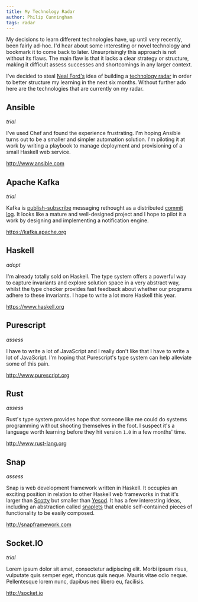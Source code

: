 ```yaml
---
title: My Technology Radar
author: Philip Cunningham
tags: radar
---
```


My decisions to learn different technologies have, up until very recently, been
fairly ad-hoc. I'd hear about some interesting or novel technology and bookmark
it to come back to later. Unsurprisingly this approach is not without its flaws.
The main flaw is that it lacks a clear strategy or structure, making it
difficult assess successes and shortcomings in any larger context.

I've decided to steal [Neal Ford's](http://nealford.com/) idea of building a
[technology radar](http://devchat.tv/ruby-rogues/195-rr-building-your-technology-radar-with-neal-ford)
in order to better structure my learning in the next six months. Without further
ado here are the technologies that are currently on my radar.

## Ansible

*trial*

I've used Chef and found the experience frustrating. I'm hoping Ansible turns
out to be a smaller and simpler automation solution. I'm piloting it at
work by writing a playbook to manage deployment and provisioning of a small
Haskell web service.

<http://www.ansible.com>

## Apache Kafka

*trial*

Kafka is [publish-subscribe](https://en.wikipedia.org/wiki/Publish%E2%80%93subscribe_pattern)
messaging rethought as a distributed [commit log](https://stackoverflow.com/questions/2582889/what-is-a-commit-log).
It looks like a mature and well-designed project and I hope to pilot it a work
by designing and implementing a notification engine.

<https://kafka.apache.org>

## Haskell

*adopt*

I'm already totally sold on Haskell. The type system offers a powerful way to
capture invariants and explore solution space in a very abstract way, whilst the
type checker provides fast feedback about whether our programs adhere to these
invariants. I hope to write a lot more Haskell this year.

<https://www.haskell.org>

## Purescript

*assess*

I have to write a lot of JavaScript and I really don't like that I have to write
a lot of JavaScript. I'm hoping that Purescript's type system can help alleviate
some of this pain.

<http://www.purescript.org>

## Rust

*assess*

Rust's type system provides hope that someone like me could do systems
programming without shooting themselves in the foot. I suspect it's a language 
worth learning before they hit version `1.0` in a few months' time.

<http://www.rust-lang.org>

## Snap

*assess*

Snap is web development framework written in Haskell. It occupies an
exciting position in relation to other Haskell web frameworks in that it's
larger than [Scotty](http://hackage.haskell.org/package/scotty) but smaller than
[Yesod](http://hackage.haskell.org/package/yesod). It has a few interesting 
ideas, including an abstraction called [snaplets](http://snapframework.com/docs/tutorials/snaplets-tutorial)
that enable self-contained pieces of functionality to be easily composed.

<http://snapframework.com>

## Socket.IO

*trial*

Lorem ipsum dolor sit amet, consectetur adipiscing elit. Morbi ipsum risus,
vulputate quis semper eget, rhoncus quis neque. Mauris vitae odio neque.
Pellentesque lorem nunc, dapibus nec libero eu, facilisis.

<http://socket.io>
